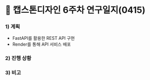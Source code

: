 # 📑 캡스톤디자인 6주차 연구일지(0415)
### 1) 계획
- FastAPI를 활용한 REST API 구현
- Render를 통해 API 서비스 배포

### 2) 진행 상황


### 3) 비고
